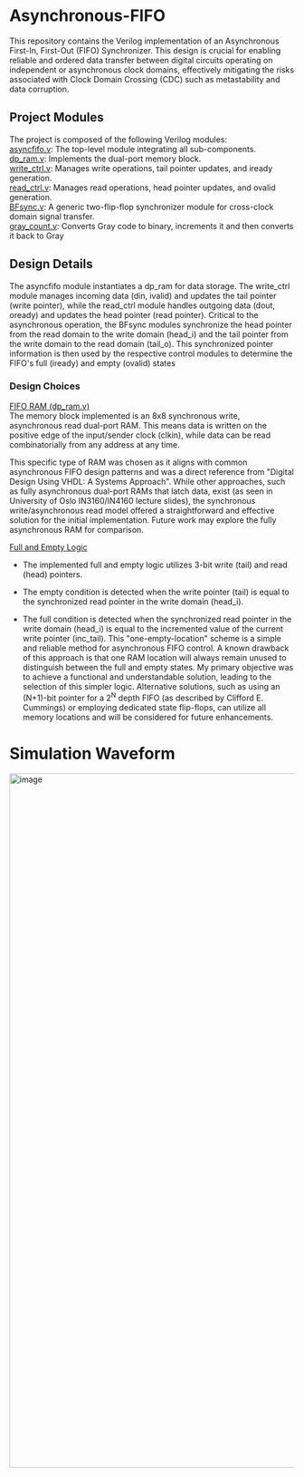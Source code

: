 # Asynchronous-FIFO

This repository contains the Verilog implementation of an Asynchronous First-In, First-Out (FIFO) Synchronizer. This design is crucial for enabling reliable and ordered data transfer between digital circuits operating on independent or asynchronous clock domains, effectively mitigating the risks associated with Clock Domain Crossing (CDC) such as metastability and data corruption.

## Project Modules
The project is composed of the following Verilog modules:<br>
<ins>asyncfifo.v</ins>: The top-level module integrating all sub-components.<br>
<ins>dp_ram.v</ins>: Implements the dual-port memory block.<br>
<ins>write_ctrl.v</ins>: Manages write operations, tail pointer updates, and iready generation.<br>
<ins>read_ctrl.v</ins>: Manages read operations, head pointer updates, and ovalid generation.<br>
<ins>BFsync.v</ins>: A generic two-flip-flop synchronizer module for cross-clock domain signal transfer.<br>
<ins>gray_count.v</ins>: Converts Gray code to binary, increments it and then converts it back to Gray<br>

## Design Details
The asyncfifo module instantiates a dp_ram for data storage. The write_ctrl module manages incoming data (din, ivalid) and updates the tail pointer (write pointer), while the read_ctrl module handles outgoing data (dout, oready) and updates the head pointer (read pointer). Critical to the asynchronous operation, the BFsync modules synchronize the head pointer from the read domain to the write domain (head_i) and the tail pointer from the write domain to the read domain (tail_o). This synchronized pointer information is then used by the respective control modules to determine the FIFO's full (iready) and empty (ovalid) states

### Design Choices
<ins>FIFO RAM (dp_ram.v)</ins> <br>
The memory block implemented is an 8x8 synchronous write, asynchronous read dual-port RAM. This means data is written on the positive edge of the input/sender clock (clkin), while data can be read combinatorially from any address at any time. 

This specific type of RAM was chosen as it aligns with common asynchronous FIFO design patterns and was a direct reference from "Digital Design Using VHDL: A Systems Approach". While other approaches, such as fully asynchronous dual-port RAMs that latch data, exist (as seen in University of Oslo IN3160/IN4160 lecture slides), the synchronous write/asynchronous read model offered a straightforward and effective solution for the initial implementation. Future work may explore the fully asynchronous RAM for comparison.
<br>  

<ins>Full and Empty Logic</ins> <br>
- The implemented full and empty logic utilizes 3-bit write (tail) and read (head) pointers.
* The empty condition is detected when the write pointer (tail) is equal to the synchronized read pointer in the write domain (head_i).
+ The full condition is detected when the synchronized read pointer in the write domain (head_i) is equal to the incremented value of the current write pointer (inc_tail).
This "one-empty-location" scheme is a simple and reliable method for asynchronous FIFO control. A known drawback of this approach is that one RAM location will always remain unused to distinguish between the full and empty states. My primary objective was to achieve a functional and understandable solution, leading to the selection of this simpler logic. Alternative solutions, such as using an (N+1)-bit pointer for a 2<sup>N</sup>
  depth FIFO (as described by Clifford E. Cummings) or employing dedicated state flip-flops, can utilize all memory locations and will be considered for future enhancements.

# Simulation Waveform
<img width="2324" height="1226" alt="image" src="https://github.com/user-attachments/assets/6ebe9cd7-c86d-45b8-81e2-c734db87bfe0" />






